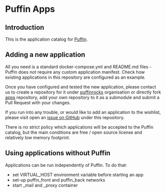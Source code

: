 # Puffin Apps

## Introduction

This is the application catalog for [Puffin](http://puffin.rocks).

## Adding a new application

All you need is a standard docker-compose.yml and README.md files - Puffin does not require any custom
application manifest.
Check how existing applications in this repository are configured as an example.

Once you have configured and tested the new application, please contact us to create a repository for it under
[puffinrocks](https://github.com/puffinrocks) organisation or
directly fork [apps](https://github.com/puffinrocks/apps) repository,
add your own repository to it as a submodule and submit a Pull Request with your changes.

If you run into any trouble, or would like to add an application to the wishlist,
please visit open an [issue on GitHub](https://github.com/puffinrocks/apps/issues) under this repository.

There is no strict policy which applications will be accepted to the Puffin catalog,
but the main conditions are free / open source license and relatively low memory footprint.

## Using applications without Puffin

Applications can be run independently of Puffin. To do that:
- set VIRTUAL_HOST environment variable before starting an app
- set-up puffin_front and puffin_back networks
- start _mail and _proxy container

